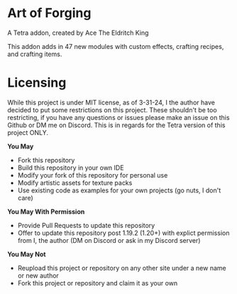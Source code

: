 # Art of Forging

A Tetra addon, created by Ace The Eldritch King

This addon adds in 47 new modules with custom effects, crafting recipes, and crafting items.

# Licensing

While this project is under MIT license, as of 3-31-24, I the author have decided to put some restrictions on this project.
These shouldn't be too restricting, if you have any questions or issues please make an issue on this Github or DM me on Discord.
This is in regards for the Tetra version of this project ONLY.

__You May__
- Fork this repository
- Build this repository in your own IDE
- Modify your fork of this repository for personal use
- Modify artistic assets for texture packs
- Use existing code as examples for your own projects (go nuts, I don't care)

__You May With Permission__
- Provide Pull Requests to update this repository
- Offer to update this repository post 1.19.2 (1.20+) with explict permission from I, the author (DM on Discord or ask in my Discord server)

__You May Not__
- Reupload this project or repository on any other site under a new name or new author
- Fork this project or repository and claim it as your own
